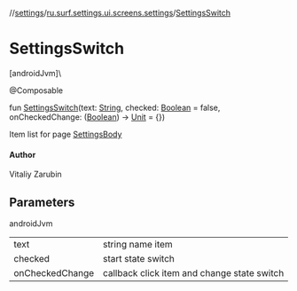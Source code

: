 //[settings](../../index.md)/[ru.surf.settings.ui.screens.settings](index.md)/[SettingsSwitch](-settings-switch.md)

# SettingsSwitch

[androidJvm]\

@Composable

fun [SettingsSwitch](-settings-switch.md)(text: [String](https://kotlinlang.org/api/latest/jvm/stdlib/kotlin/-string/index.html), checked: [Boolean](https://kotlinlang.org/api/latest/jvm/stdlib/kotlin/-boolean/index.html) = false, onCheckedChange: ([Boolean](https://kotlinlang.org/api/latest/jvm/stdlib/kotlin/-boolean/index.html)) -&gt; [Unit](https://kotlinlang.org/api/latest/jvm/stdlib/kotlin/-unit/index.html) = {})

Item list for page [SettingsBody](-settings-body.md)

#### Author

Vitaliy Zarubin

## Parameters

androidJvm

| | |
|---|---|
| text | string name item |
| checked | start state switch |
| onCheckedChange | callback click item and change state switch |
